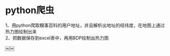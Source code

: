 # python爬虫
1、用python爬取糗事百科的用户地址，并且解析出地址的经纬度，在地图上通过热力图绘制出来                                                                          
2、把数据保存到excel表中，再用BDP绘制出热力图


￼￼
